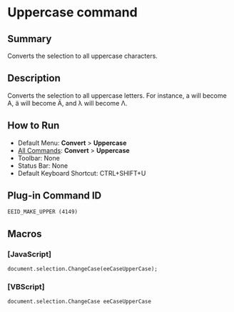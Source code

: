 # Uppercase command

## Summary

Converts the selection to all uppercase characters.

## Description

Converts the selection to all uppercase letters. For instance, a will become A, ä will
become Ä, and λ will become Λ.

## How to Run

- Default Menu: **Convert** \> **Uppercase**
- [All Commands](../tools/all_commands): **Convert** \> **Uppercase**
- Toolbar: None
- Status Bar: None
- Default Keyboard Shortcut: CTRL+SHIFT+U

## Plug-in Command ID

```
EEID_MAKE_UPPER (4149)```

## Macros

### \[JavaScript\]

```
document.selection.ChangeCase(eeCaseUpperCase);
```

### \[VBScript\]

```
document.selection.ChangeCase eeCaseUpperCase
```
